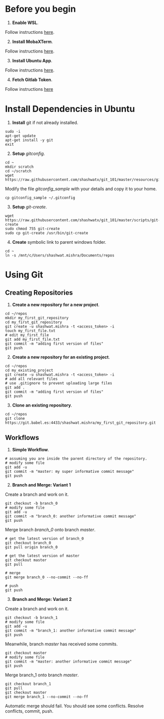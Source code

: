 # Before you begin
1. __Enable WSL__.

Follow instructions [here](https://winaero.com/blog/enable-wsl-windows-10-fall-creators-update/).

2. __Install MobaXTerm__.

Follow instructions [here](https://mobaxterm.mobatek.net/download-home-edition.html).

3. __Install Ubuntu App__.

Follow instructions [here](https://www.microsoft.com/en-us/p/ubuntu/9nblggh4msv6).

4. __Fetch Gitlab Token__.

Follow instructions [here](https://docs.gitlab.com/ee/user/profile/personal_access_tokens.html)

# Install Dependencies in Ubuntu

1. __Install__ git if not already installed.
```
sudo -i
apt-get update
apt-get install -y git
exit
```

2. __Setup__ _gitconfig_.
```
cd ~
mkdir scratch
cd ~/scratch
wget https://raw.githubusercontent.com/shashwatx/git_101/master/resources/gitconfig_sample 
```
Modify the file _gitconfig\_sample_ with your details and copy it to your home.
```
cp gitconfig_sample ~/.gitconfig
```

3. __Setup__ _git-create_.
```
wget https://raw.githubusercontent.com/shashwatx/git_101/master/scripts/git-create
sudo chmod 755 git-create
sudo cp git-create /usr/bin/git-create
```

4. __Create__ symbolic link to parent windows folder.
```
cd ~
ln -s /mnt/c/Users/shashwat.mishra/Documents/repos
```

# Using Git

## Creating Repositories

1. __Create a new repository for a new project__.
```
cd ~/repos
mkdir my_first_git_repository
cd my_first_git_repository
git create -u shashwat.mishra -t <access_token> -i
touch my_first_file.txt
# edit my_first_file
git add my_first_file.txt
git commit -m "adding first version of files"
git push
```

2. __Create a new repository for an existing project__.
```
cd ~/repos
cd my_existing_project
git create -u shashwat.mishra -t <access_token> -i
# add all relevant files
# use .gitignore to prevent uploading large files
git add .
git commit -m "adding first version of files"
git push
```

3. __Clone an existing repository__.
```
cd ~/repos
git clone https://git.babel.es:4433/shashwat.mishra/my_first_git_repository.git
```

## Workflows   

1. __Simple Workflow__.
```
# assuming you are inside the parent directory of the repository.
# modify some file
git add -u
git commit -m "master: my super informative commit message"
git push
```

2. __Branch and Merge: Variant 1__

Create a branch and work on it.
```
git checkout -b branch_0
# modify some file
git add -u
git commit -m "branch_0: another informative commit message"
git push
```
Merge branch _branch\_0_ onto branch _master_.
```
# get the latest version of branch_0
git checkout branch_0
git pull origin branch_0

# get the latest version of master
git checkout master
git pull

# merge
git merge branch_0 --no-commit --no-ff

# push
git push
```

3. __Branch and Merge: Variant 2__

Create a branch and work on it.
```
git checkout -b branch_1
# modify some file
git add -u
git commit -m "branch_1: another informative commit message"
git push
```
Meanwhile, branch _master_ has received some commits.
```
git checkout master
# modify some file
git commit -m "master: another informative commit message"
git push
```
Merge branch_1 onto branch _master_.
```
git checkout branch_1
git pull
git checkout master
git merge branch_1 --no-commit --no-ff
```
Automatic merge should fail.
You should see some conflicts.
Resolve conflicts, commit, push.

